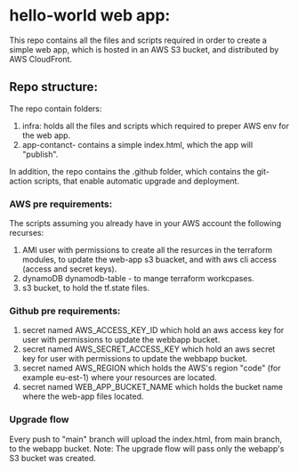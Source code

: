 # hello-world web app:

This repo contains all the files and scripts required in order to create a simple web app, which is hosted in an AWS S3 bucket, and distributed by AWS CloudFront.

## Repo structure:
The repo contain folders:
1. infra: holds all the files and scripts which required to preper AWS env for the web app.
2. app-contanct- contains a simple index.html, which the app will "publish".

In addition, the repo contains the .github folder, which contains the git-action scripts, that enable automatic upgrade and deployment.

### AWS pre requirements:
The scripts assuming you already have in your AWS account the following recurses:
1. AMI user with permissions to create all the resurces in the terraform modules, to update the web-app s3 buacket, and with aws cli access (access and secret keys).
2. dynamoDB dynamodb-table - to mange terraform workcpases.
3. s3 bucket, to hold the tf.state files.

### Github pre requirements:
1. secret named AWS_ACCESS_KEY_ID which hold an aws access key for user with permissions to update the webbapp bucket.
2. secret named AWS_SECRET_ACCESS_KEY which hold an aws secret key for user with permissions to update the webbapp bucket.
3. secret named AWS_REGION which holds the AWS's region "code" (for example eu-est-1) where your resources are located.
4. secret named WEB_APP_BUCKET_NAME which holds the bucket name where the web-app files located.

### Upgrade flow
Every push to "main" branch will upload the index.html, from main branch, to the webapp bucket.
Note: The upgrade flow will pass only the webapp's S3 bucket was created.